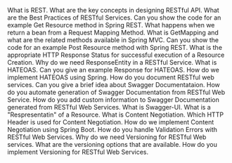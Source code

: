 What is REST.
What are the key concepts in designing RESTful API.
What are the Best Practices of RESTful Services.
Can you show the code for an example Get Resource method in Spring REST.
What happens when we return a bean from a Request Mapping Method.
What is GetMapping and what are the related methods available in Spring MVC.
Can you show the code for an example Post Resource method with Spring REST.
What is the appropriate HTTP Response Status for successful execution of a Resource Creation.
Why do we need ResponseEntity in a RESTful Service.
What is HATEOAS.
Can you give an example Response for HATEOAS.
How do we implement HATEOAS using Spring.
How do you document RESTful web services.
Can you give a brief idea about Swagger Documentataion.
How do you automate generation of Swagger Documentation from RESTful Web Service.
How do you add custom information to Swagger Documentation generated from RESTful Web Services.
What is Swagger-UI.
What is a "Respresentatin" of a Resource.
What is Content Negotiation.
Which HTTP Header is used for Content Negotiation.
How do we implement Content Negotiation using Spring Boot.
How do you handle Validation Errors with RESTful Web Services.
Why do we need Versioning for RESTful Web services.
What are the versioning options that are available.
How do you implement Versioning for RESTful Web Services.